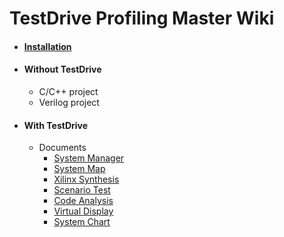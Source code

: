 # TestDrive Profiling Master Wiki

* #### [Installation](?Installation.md)
* #### Without TestDrive
	* C/C++ project
	* Verilog project
* #### With TestDrive
	* Documents
		* [System Manager](?Document_SystemManager.md)
		* [System Map](?Document_SystemMap.md)
		* [Xilinx Synthesis](?Document_XilinxSynthesis.md)
		* [Scenario Test](?Document_ScenarioTest.md)
		* [Code Analysis](?Document_CodeAnalysis.md)
		* [Virtual Display](?Document_VirtualDisplay.md)
		* [System Chart](?Document_SystemChart.md)
